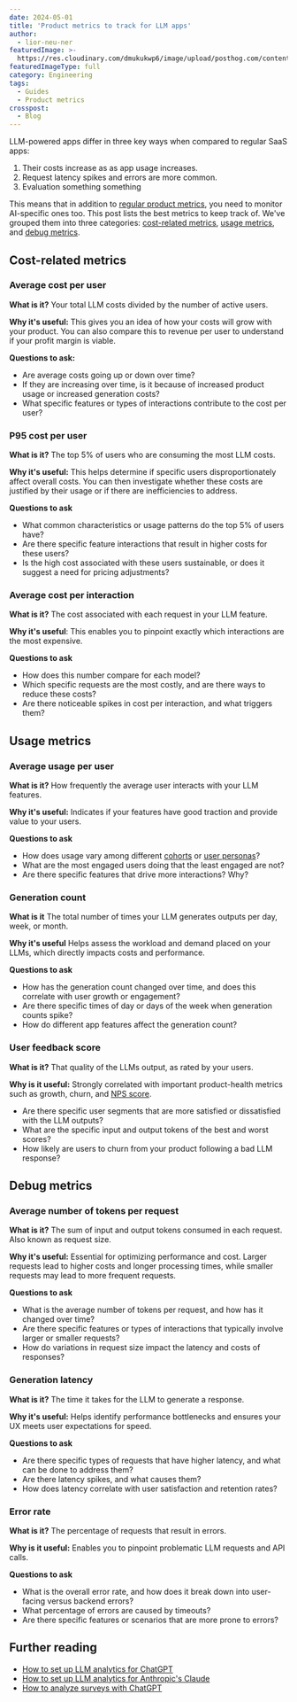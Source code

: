```yaml
---
date: 2024-05-01
title: 'Product metrics to track for LLM apps'
author:
  - lior-neu-ner
featuredImage: >-
  https://res.cloudinary.com/dmukukwp6/image/upload/posthog.com/contents/images/blog/posthog-marketing/marketing-hog.jpg
featuredImageType: full
category: Engineering
tags:
  - Guides
  - Product metrics
crosspost:
  - Blog
---
```


LLM-powered apps differ in three key ways when compared to regular SaaS apps:

1. Their costs increase as as app usage increases.
2. Request latency spikes and errors are more common.
3. Evaluation something something

This means that in addition to [regular product metrics](https://posthog.com/product-engineers/product-health-metrics), you need to monitor AI-specific ones too. This post lists the best metrics to keep track of. We've grouped them into three categories: [cost-related metrics](#cost-related-metrics), [usage metrics](#usage-metrics), and [debug metrics](#debug-metrics).

## Cost-related metrics

### Average cost per user

**What is it?** Your total LLM costs divided by the number of active users.

**Why it's useful:** This gives you an idea of how your costs will grow with your product. You can also compare this to revenue per user to understand if your profit margin is viable.

**Questions to ask:**
- Are average costs going up or down over time? 
- If they are increasing over time, is it because of increased product usage or increased generation costs?
- What specific features or types of interactions contribute to the cost per user?

### P95 cost per user

**What is it?** The top 5% of users who are consuming the most LLM costs.

**Why it's useful:** This helps determine if specific users disproportionately affect overall costs. You can then investigate whether these costs are justified by their usage or if there are inefficiencies to address.

**Questions to ask**
- What common characteristics or usage patterns do the top 5% of users have?
- Are there specific feature interactions that result in higher costs for these users?
- Is the high cost associated with these users sustainable, or does it suggest a need for pricing adjustments?

### Average cost per interaction

**What is it?** The cost associated with each request in your LLM feature.

**Why it's useful**: This enables you to pinpoint exactly which interactions are the most expensive.

**Questions to ask**
- How does this number compare for each model?
- Which specific requests are the most costly, and are there ways to reduce these costs?
- Are there noticeable spikes in cost per interaction, and what triggers them?
  
## Usage metrics

### Average usage per user

**What is it?** How frequently the average user interacts with your LLM features.

**Why it's useful:** Indicates if your features have good traction and provide value to your users.

**Questions to ask**
- How does usage vary among different [cohorts](/docs/data/cohorts) or [user personas](https://posthog.com/product-engineers/how-to-create-user-personas)?
- What are the most engaged users doing that the least engaged are not?
- Are there specific features that drive more interactions? Why?

### Generation count

**What is it** The total number of times your LLM generates outputs per day, week, or month.

**Why it's useful** Helps assess the workload and demand placed on your LLMs, which directly impacts costs and performance.

**Questions to ask**
- How has the generation count changed over time, and does this correlate with user growth or engagement?
- Are there specific times of day or days of the week when generation counts spike?
- How do different app features affect the generation count?

### User feedback score

**What is it?** That quality of the LLMs output, as rated by your users.

**Why is it useful:** Strongly correlated with important product-health metrics such as growth, churn, and [NPS score](/product-engineers/nps-vs-csat-vs-ces).

- Are there specific user segments that are more satisfied or dissatisfied with the LLM outputs?
- What are the specific input and output tokens of the best and worst scores?
- How likely are users to churn from your product following a bad LLM response?

## Debug metrics

### Average number of tokens per request

**What is it?** The sum of input and output tokens consumed in each request. Also known as request size.

**Why it's useful:** Essential for optimizing performance and cost. Larger requests lead to higher costs and longer processing times, while smaller requests may lead to more frequent requests.

**Questions to ask**
- What is the average number of tokens per request, and how has it changed over time?
- Are there specific features or types of interactions that typically involve larger or smaller requests?
- How do variations in request size impact the latency and costs of responses?

### Generation latency

**What is it?** The time it takes for the LLM to generate a response.

**Why it's useful:** Helps identify performance bottlenecks and ensures your UX meets user expectations for speed.

**Questions to ask**

- Are there specific types of requests that have higher latency, and what can be done to address them?
- Are there latency spikes, and what causes them?
- How does latency correlate with user satisfaction and retention rates?

### Error rate

**What is it?** The percentage of requests that result in errors.

**Why is it useful:** Enables you to pinpoint problematic LLM requests and API calls.

**Questions to ask**
- What is the overall error rate, and how does it break down into user-facing versus backend errors?
- What percentage of errors are caused by timeouts?
- Are there specific features or scenarios that are more prone to errors?
  

## Further reading

- [How to set up LLM analytics for ChatGPT](/tutorials/chatgpt-analytics) 
- [How to set up LLM analytics for Anthropic's Claude](/tutorials/anthropic-analytics) 
- [How to analyze surveys with ChatGPT](/tutorials/analyze-surveys-with-chatgpt)